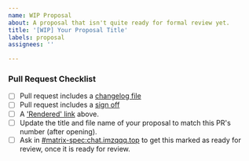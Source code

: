 ```yaml
---
name: WIP Proposal
about: A proposal that isn't quite ready for formal review yet.
title: '[WIP] Your Proposal Title'
labels: proposal
assignees: ''

---
```


<!-- Put your "rendered" link here -->

### Pull Request Checklist

<!-- Please read CONTRIBUTING.rst before submitting your pull request -->

* [ ] Pull request includes a [changelog file](https://github.com/matrix-org/matrix-doc/blob/master/CONTRIBUTING.rst#adding-to-the-changelog)
* [ ] Pull request includes a [sign off](https://github.com/matrix-org/matrix-doc/blob/master/CONTRIBUTING.rst#sign-off)
* [ ] A ['Rendered' link](https://chat.api-spec.imzqqq.top/proposals#process) above.
* [ ] Update the title and file name of your proposal to match this PR's number (after opening).
* [ ] Ask in [#matrix-spec:chat.imzqqq.top](https://to.chat.imzqqq.top/#/#matrix-spec:chat.imzqqq.top) to get this marked as ready for review, once it is ready for review.
